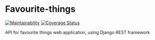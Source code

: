# Favourite-things
[![Maintainability](https://api.codeclimate.com/v1/badges/95b0d3c5a1019ec14339/maintainability)](https://codeclimate.com/github/nzediegwu1/favorite-things/maintainability)  [![Coverage Status](https://coveralls.io/repos/github/nzediegwu1/favorite-things/badge.svg?branch=master)](https://coveralls.io/github/nzediegwu1/favorite-things?branch=master)

API for favourite things web application, using Django REST framework
